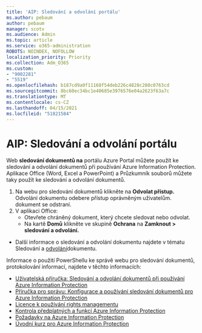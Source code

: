 ```yaml
---
title: 'AIP: Sledování a odvolání portálu'
ms.author: pebaum
author: pebaum
manager: scotv
ms.audience: Admin
ms.topic: article
ms.service: o365-administration
ROBOTS: NOINDEX, NOFOLLOW
localization_priority: Priority
ms.collection: Adm_O365
ms.custom:
- "9002281"
- "5519"
ms.openlocfilehash: b187cd9a0f11168f54deb226c4828c280c0763cd
ms.sourcegitcommit: 8bc60ec34bc1e40685e3976576e04a2623f63a7c
ms.translationtype: MT
ms.contentlocale: cs-CZ
ms.lasthandoff: 04/15/2021
ms.locfileid: "51821584"
---
```

# <a name="aip-track-and-revoke-portal"></a>AIP: Sledování a odvolání portálu

Web **sledování dokumentů na** portálu Azure Portal můžete použít ke sledování a odvolání dokumentů při používání Azure Information Protection. Aplikace Office (Word, Excel a PowerPoint) a Průzkumník souborů můžete taky použít ke sledování a odvolání dokumentů.

1. Na webu pro sledování dokumentů klikněte na **Odvolat přístup.** Odvolání dokumentu odebere přístup oprávněným uživatelům. dokument se odstraní.
2. V aplikaci Office:
    - Otevřete chráněný dokument, který chcete sledovat nebo odvolat.
    - Na kartě **Domů** klikněte ve skupině **Ochrana** na **Zamknout > sledování a odvolání.**

- Další informace o sledování a odvolání dokumentu najdete v tématu Sledování a [odvolání](https://docs.microsoft.com/azure/information-protection/rms-client/client-track-revoke)dokumentu.

Informace o použití PowerShellu ke správě webu pro sledování dokumentů, protokolování informací, najdete v těchto informacích:
- [Uživatelská příručka: Sledování a odvolání dokumentů při používání Azure Information Protection](https://docs.microsoft.com/azure/information-protection/rms-client/client-track-revoke)
- [Příručka pro správu: Konfigurace a používání sledování dokumentů pro Azure Information Protection](https://docs.microsoft.com/azure/information-protection/rms-client/client-admin-guide-document-tracking)
- [Licence k používání rights managementu](https://docs.microsoft.com/azure/information-protection/configure-usage-rights#rights-management-use-license)
- [Kontrola předplatných a funkcí Azure Information Protection](https://azure.microsoft.com/pricing/details/information-protection)
- [Požadavky na Azure Information Protection](https://docs.microsoft.com/azure/information-protection/get-started/requirements)
- [Úvodní kurz pro Azure Information Protection](https://docs.microsoft.com/azure/information-protection/get-started/infoprotect-quick-start-tutorial)
